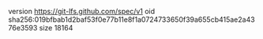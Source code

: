version https://git-lfs.github.com/spec/v1
oid sha256:019bfbab1d2baf53f0e77b11e8f1a0724733650f39a655cb415ae2a4376e3593
size 18164
